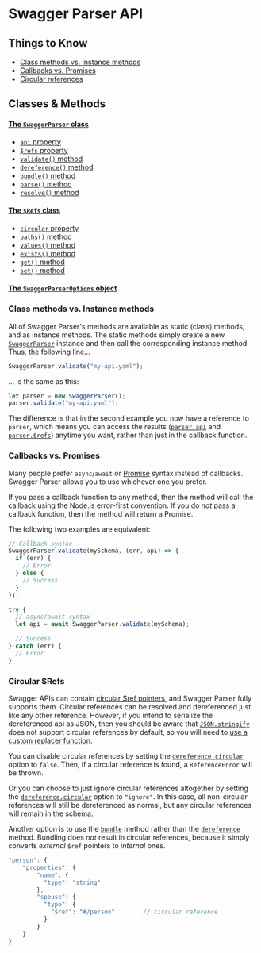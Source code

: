 # Swagger Parser API

## Things to Know

- [Class methods vs. Instance methods](#class-methods-vs-instance-methods)
- [Callbacks vs. Promises](#callbacks-vs-promises)
- [Circular references](#circular-refs)

## Classes & Methods

#### [The `SwaggerParser` class](swagger-parser.md)

- [`api` property](swagger-parser.md#api)
- [`$refs` property](swagger-parser.md#refs)
- [`validate()` method](swagger-parser.md#validateapi-options-callback)
- [`dereference()` method](swagger-parser.md#dereferenceapi-options-callback)
- [`bundle()` method](swagger-parser.md#bundleapi-options-callback)
- [`parse()` method](swagger-parser.md#parseapi-options-callback)
- [`resolve()` method](swagger-parser.md#resolveapi-options-callback)

#### [The `$Refs` class](refs.md)

- [`circular` property](refs.md#circular)
- [`paths()` method](refs.md#pathstypes)
- [`values()` method](refs.md#valuestypes)
- [`exists()` method](refs.md#existsref)
- [`get()` method](refs.md#getref-options)
- [`set()` method](refs.md#setref-value-options)

#### [The `SwaggerParserOptions` object](options.md)

### Class methods vs. Instance methods

All of Swagger Parser's methods are available as static (class) methods, and as instance methods. The static methods simply create a new [`SwaggerParser`](swagger-parser.md) instance and then call the corresponding instance method. Thus, the following line...

```javascript
SwaggerParser.validate("my-api.yaml");
```

... is the same as this:

```javascript
let parser = new SwaggerParser();
parser.validate("my-api.yaml");
```

The difference is that in the second example you now have a reference to `parser`, which means you can access the results ([`parser.api`](swagger-parser.md#api-object) and [`parser.$refs`](swagger-parser.md#refs)) anytime you want, rather than just in the callback function.

### Callbacks vs. Promises

Many people prefer `async`/`await` or [Promise](http://javascriptplayground.com/blog/2015/02/promises/) syntax instead of callbacks. Swagger Parser allows you to use whichever one you prefer.

If you pass a callback function to any method, then the method will call the callback using the Node.js error-first convention. If you do _not_ pass a callback function, then the method will return a Promise.

The following two examples are equivalent:

```javascript
// Callback syntax
SwaggerParser.validate(mySchema, (err, api) => {
  if (err) {
    // Error
  } else {
    // Success
  }
});
```

```javascript
try {
  // async/await syntax
  let api = await SwaggerParser.validate(mySchema);

  // Success
} catch (err) {
  // Error
}
```

### Circular $Refs

Swagger APIs can contain [circular $ref pointers](https://gist.github.com/JamesMessinger/d18278935fc73e3a0ee1), and Swagger Parser fully supports them. Circular references can be resolved and dereferenced just like any other reference. However, if you intend to serialize the dereferenced api as JSON, then you should be aware that [`JSON.stringify`](https://developer.mozilla.org/en-US/docs/Web/JavaScript/Reference/Global_Objects/JSON/stringify) does not support circular references by default, so you will need to [use a custom replacer function](https://stackoverflow.com/questions/11616630/json-stringify-avoid-typeerror-converting-circular-structure-to-json).

You can disable circular references by setting the [`dereference.circular`](options.md) option to `false`. Then, if a circular reference is found, a `ReferenceError` will be thrown.

Or you can choose to just ignore circular references altogether by setting the [`dereference.circular`](options.md) option to `"ignore"`. In this case, all non-circular references will still be dereferenced as normal, but any circular references will remain in the schema.

Another option is to use the [`bundle`](swagger-parser.md#bundleapi-options-callback) method rather than the [`dereference`](swagger-parser.md#dereferenceapi-options-callback) method. Bundling does _not_ result in circular references, because it simply converts _external_ `$ref` pointers to _internal_ ones.

```javascript
"person": {
    "properties": {
        "name": {
          "type": "string"
        },
        "spouse": {
          "type": {
            "$ref": "#/person"        // circular reference
          }
        }
    }
}
```
